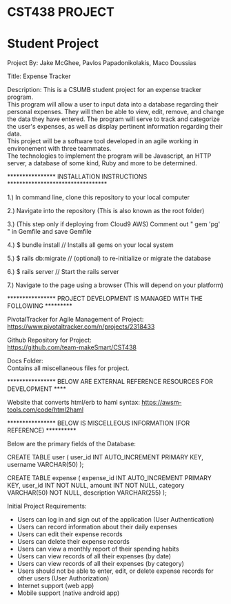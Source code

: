 # CST438 PROJECT
# Student Project
Project By: Jake McGhee, Pavlos Papadonikolakis, Maco Doussias

Title:       Expense Tracker

Description: This is a CSUMB student project for an expense tracker program.  
This program will allow a user to input data into a database regarding their personal expenses.
They will then be able to view, edit, remove, and change the data they have entered.
The program will serve to track and categorize the user's expenses, as well as display
pertinent information regarding their data.  
   This project will be a software tool developed in an agile working in environement with three teammates.    
The technologies to implement the program will be Javascript, an HTTP server, a database of some kind, Ruby 
and more to be determined.


**************** INSTALLATION INSTRUCTIONS *********************************

1.) In command line, clone this repository to your local computer

2.) Navigate into the repository (This is also known as the root folder) 

3.) (This step only if deploying from Cloud9 AWS) Comment out " gem 'pg' " in Gemfile and save Gemfile

4.) $ bundle install   // Installs all gems on your local system

5.) $ rails db:migrate // (optional) to re-initialize or migrate the database  

6.) $ rails server     // Start the rails server

7.) Navigate to the page using a browser (This will depend on your platform) 



**************** PROJECT DEVELOPMENT IS MANAGED WITH THE FOLLOWING *********

PivotalTracker for Agile Management of Project:
https://www.pivotaltracker.com/n/projects/2318433


Github Repository for Project:         
https://github.com/team-makeSmart/CST438


Docs Folder:  
Contains all miscellaneous files for project.



**************** BELOW ARE EXTERNAL REFERENCE RESOURCES FOR DEVELOPMENT ****

Website that converts html/erb to haml syntax:
https://awsm-tools.com/code/html2haml





**************** BELOW IS MISCELLEOUS INFORMATION (FOR REFERENCE) **********

Below are the primary fields of the Database:

CREATE TABLE user (
    user_id INT AUTO_INCREMENT PRIMARY KEY,
    username VARCHAR(50)
);

CREATE TABLE expense (
    expense_id INT AUTO_INCREMENT PRIMARY KEY,
    user_id INT NOT NULL,
    amount INT NOT NULL,
    category VARCHAR(50) NOT NULL,
    description VARCHAR(255)
);


Initial Project Requirements:
- Users can log in and sign out of the application (User Authentication)
- Users can record information about their daily expenses
- Users can edit their expense records
- Users can delete their expense records
- Users can view a monthly report of their spending habits
- Users can view records of all their expenses (by date)
- Users can view records of all their expenses (by category)
- Users should not be able to enter, edit, or delete expense records for other users (User Authorization)
- Internet support (web app)
- Mobile support (native android app)

